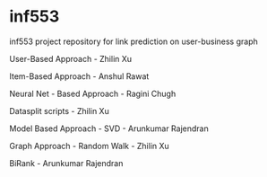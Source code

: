 # inf553
inf553 project repository for link prediction on user-business graph

User-Based Approach - Zhilin Xu

Item-Based Approach - Anshul Rawat

Neural Net - Based Approach - Ragini Chugh

Datasplit scripts - Zhilin Xu

Model Based Approach - SVD - Arunkumar Rajendran

Graph Approach - Random Walk - Zhilin Xu

BiRank - Arunkumar Rajendran

